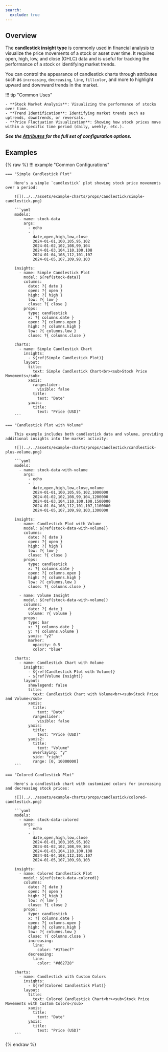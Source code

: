 ```yaml
---
search:
  exclude: true
---
```


<!--start-->

## Overview

The **candlestick insight type** is commonly used in financial analysis to visualize the price movements of a stock or asset over time. It requires open, high, low, and close (OHLC) data and is useful for tracking the performance of a stock or identifying market trends.

You can control the appearance of candlestick charts through attributes such as `increasing`, `decreasing`, `line`, `fillcolor`, and more to highlight upward and downward trends in the market.

!!! tip "Common Uses"

    - **Stock Market Analysis**: Visualizing the performance of stocks over time.
    - **Trend Identification**: Identifying market trends such as uptrends, downtrends, or reversals.
    - **Price Fluctuation Visualization**: Showing how stock prices move within a specific time period (daily, weekly, etc.).

_**See the [Attributes](../configuration/Insight/Props/Candlestick/#attributes) for the full set of configuration options.**_

## Examples

{% raw %}
!!! example "Common Configurations"

    === "Simple Candlestick Plot"

        Here's a simple `candlestick` plot showing stock price movements over a period:

        ![](../../assets/example-charts/props/candlestick/simple-candlestick.png)

        ```yaml
        models:
          - name: stock-data
            args:
              - echo
              - |
                date,open,high,low,close
                2024-01-01,100,105,95,102
                2024-01-02,102,108,99,104
                2024-01-03,104,110,100,108
                2024-01-04,108,112,101,107
                2024-01-05,107,109,98,103

        insights:
          - name: Simple Candlestick Plot
            model: ${ref(stock-data)}
            columns:
              date: ?{ date }
              open: ?{ open }
              high: ?{ high }
              low: ?{ low }
              close: ?{ close }
            props:
              type: candlestick
              x: ?{ columns.date }
              open: ?{ columns.open }
              high: ?{ columns.high }
              low: ?{ columns.low }
              close: ?{ columns.close }

        charts:
          - name: Simple Candlestick Chart
            insights:
              - ${ref(Simple Candlestick Plot)}
            layout:
              title:
                text: Simple Candlestick Chart<br><sub>Stock Price Movements</sub>
              xaxis:
                rangeslider:
                  visible: false
                title:
                  text: "Date"
              yaxis:
                title:
                  text: "Price (USD)"
        ```

    === "Candlestick Plot with Volume"

        This example includes both candlestick data and volume, providing additional insights into the market activity:

        ![](../../assets/example-charts/props/candlestick/candlestick-plus-volume.png)

        ```yaml
        models:
          - name: stock-data-with-volume
            args:
              - echo
              - |
                date,open,high,low,close,volume
                2024-01-01,100,105,95,102,1000000
                2024-01-02,102,108,99,104,1200000
                2024-01-03,104,110,100,108,1500000
                2024-01-04,108,112,101,107,1100000
                2024-01-05,107,109,98,103,1300000

        insights:
          - name: Candlestick Plot with Volume
            model: ${ref(stock-data-with-volume)}
            columns:
              date: ?{ date }
              open: ?{ open }
              high: ?{ high }
              low: ?{ low }
              close: ?{ close }
            props:
              type: candlestick
              x: ?{ columns.date }
              open: ?{ columns.open }
              high: ?{ columns.high }
              low: ?{ columns.low }
              close: ?{ columns.close }

          - name: Volume Insight
            model: ${ref(stock-data-with-volume)}
            columns:
              date: ?{ date }
              volume: ?{ volume }
            props:
              type: bar
              x: ?{ columns.date }
              y: ?{ columns.volume }
              yaxis: "y2"
              marker:
                opacity: 0.5
                color: "blue"

        charts:
          - name: Candlestick Chart with Volume
            insights:
              - ${ref(Candlestick Plot with Volume)}
              - ${ref(Volume Insight)}
            layout:
              showlegend: false
              title:
                text: Candlestick Chart with Volume<br><sub>Stock Price and Volume</sub>
              xaxis:
                title:
                  text: "Date"
                rangeslider:
                  visible: false
              yaxis:
                title:
                  text: "Price (USD)"
              yaxis2:
                title:
                  text: "Volume"
                overlaying: "y"
                side: "right"
                range: [0, 10000000]
        ```

    === "Colored Candlestick Plot"

        Here's a candlestick chart with customized colors for increasing and decreasing stock prices:

        ![](../../assets/example-charts/props/candlestick/colored-candlestick.png)

        ```yaml
        models:
          - name: stock-data-colored
            args:
              - echo
              - |
                date,open,high,low,close
                2024-01-01,100,105,95,102
                2024-01-02,102,108,99,104
                2024-01-03,104,110,100,108
                2024-01-04,108,112,101,107
                2024-01-05,107,109,98,103

        insights:
          - name: Colored Candlestick Plot
            model: ${ref(stock-data-colored)}
            columns:
              date: ?{ date }
              open: ?{ open }
              high: ?{ high }
              low: ?{ low }
              close: ?{ close }
            props:
              type: candlestick
              x: ?{ columns.date }
              open: ?{ columns.open }
              high: ?{ columns.high }
              low: ?{ columns.low }
              close: ?{ columns.close }
              increasing:
                line:
                  color: "#17becf"
              decreasing:
                line:
                  color: "#d62728"

        charts:
          - name: Candlestick with Custom Colors
            insights:
              - ${ref(Colored Candlestick Plot)}
            layout:
              title:
                text: Colored Candlestick Chart<br><sub>Stock Price Movements with Custom Colors</sub>
              xaxis:
                title:
                  text: "Date"
              yaxis:
                title:
                  text: "Price (USD)"
        ```

{% endraw %}

<!--end-->
